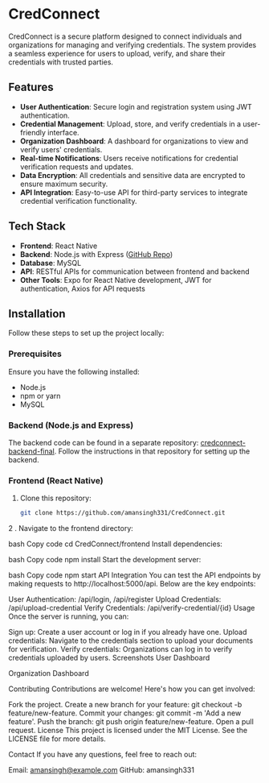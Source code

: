 # CredConnect

CredConnect is a secure platform designed to connect individuals and organizations for managing and verifying credentials. The system provides a seamless experience for users to upload, verify, and share their credentials with trusted parties.

## Features

- **User Authentication**: Secure login and registration system using JWT authentication.
- **Credential Management**: Upload, store, and verify credentials in a user-friendly interface.
- **Organization Dashboard**: A dashboard for organizations to view and verify users' credentials.
- **Real-time Notifications**: Users receive notifications for credential verification requests and updates.
- **Data Encryption**: All credentials and sensitive data are encrypted to ensure maximum security.
- **API Integration**: Easy-to-use API for third-party services to integrate credential verification functionality.

## Tech Stack

- **Frontend**: React Native
- **Backend**: Node.js with Express ([GitHub Repo](https://github.com/amansingh331/credconnect-backend-final))
- **Database**: MySQL
- **API**: RESTful APIs for communication between frontend and backend
- **Other Tools**: Expo for React Native development, JWT for authentication, Axios for API requests

## Installation

Follow these steps to set up the project locally:

### Prerequisites

Ensure you have the following installed:
- Node.js
- npm or yarn
- MySQL

### Backend (Node.js and Express)

The backend code can be found in a separate repository: [credconnect-backend-final](https://github.com/amansingh331/credconnect-backend-final). Follow the instructions in that repository for setting up the backend.

### Frontend (React Native)

1. Clone this repository:
   ```bash
   git clone https://github.com/amansingh331/CredConnect.git

2 . Navigate to the frontend directory:

bash
Copy code
cd CredConnect/frontend
Install dependencies:

bash
Copy code
npm install
Start the development server:

bash
Copy code
npm start
API Integration
You can test the API endpoints by making requests to http://localhost:5000/api. Below are the key endpoints:

User Authentication: /api/login, /api/register
Upload Credentials: /api/upload-credential
Verify Credentials: /api/verify-credential/{id}
Usage
Once the server is running, you can:

Sign up: Create a user account or log in if you already have one.
Upload credentials: Navigate to the credentials section to upload your documents for verification.
Verify credentials: Organizations can log in to verify credentials uploaded by users.
Screenshots
User Dashboard

Organization Dashboard

Contributing
Contributions are welcome! Here's how you can get involved:

Fork the project.
Create a new branch for your feature: git checkout -b feature/new-feature.
Commit your changes: git commit -m 'Add a new feature'.
Push the branch: git push origin feature/new-feature.
Open a pull request.
License
This project is licensed under the MIT License. See the LICENSE file for more details.

Contact
If you have any questions, feel free to reach out:

Email: amansingh@example.com
GitHub: amansingh331

